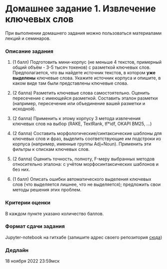# Домашнее задание 1. Извлечение ключевых слов

При выполнении домашнего задания можно пользоваться материалами лекций и семинаров.

### Описание задания

1. (1 балл) Подготовить мини-корпус (не меньше 4 текстов, примерный общий объём - 3-5 тысяч токенов) с разметкой ключевых слов. 
Предполагается, что вы найдете источник текстов, в котором **уже выделены** ключевые слова.
Укажите источник корпуса и опишите, в каком виде там были представлены ключевые слова.

2. (2 балла) Разметить ключевые слова самостоятельно. Оценить пересечение с имеющейся разметкой.
Составить эталон разметки (например, пересечение или объединение вашей разметки и исходной).

3. (2 балла) Применить к этому корпусу 3 метода извлечения ключевых слов на выбор (RAKE, TextRank, tf*idf, OKAPI BM25, ...)

4. (2 балла) Составить морфологические/синтаксические шаблоны для ключевых слов и фраз, выделить соответствующие им подстроки из корпуса (например, именные группы Adj+Noun).
Применить эти фильтры к спискам ключевых слов.

4. (2  балла) Оценить точность, полноту, F-меру выбранных методов относительно эталона:
с учётом морфосинтаксических шаблонов и без них.

5. (1 балл) Описать ошибки автоматического выделения ключевых слов (что выделяется лишнее, что не выделяется);
предложить свои методы решения этих проблем.

### Критерии оценки

В каждом пункте указано количество баллов.

### Формат сдачи задания

Jupyter-notebook на гитхабе (запишите адрес своего репозитория [сюда](https://forms.gle/9HU4ogurieArp7GB8))

### Дедлайн

18 ноября 2022 23:59мск

